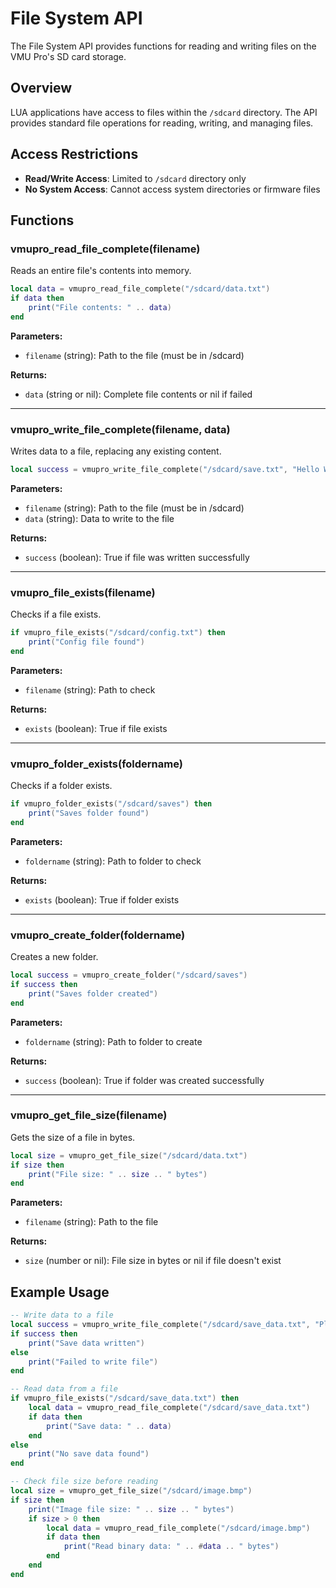 # File System API

The File System API provides functions for reading and writing files on the VMU Pro's SD card storage.

## Overview

LUA applications have access to files within the `/sdcard` directory. The API provides standard file operations for reading, writing, and managing files.

## Access Restrictions

- **Read/Write Access**: Limited to `/sdcard` directory only
- **No System Access**: Cannot access system directories or firmware files

## Functions

### vmupro_read_file_complete(filename)

Reads an entire file's contents into memory.

```lua
local data = vmupro_read_file_complete("/sdcard/data.txt")
if data then
    print("File contents: " .. data)
end
```

**Parameters:**
- `filename` (string): Path to the file (must be in /sdcard)

**Returns:**
- `data` (string or nil): Complete file contents or nil if failed

---

### vmupro_write_file_complete(filename, data)

Writes data to a file, replacing any existing content.

```lua
local success = vmupro_write_file_complete("/sdcard/save.txt", "Hello World")
```

**Parameters:**
- `filename` (string): Path to the file (must be in /sdcard)
- `data` (string): Data to write to the file

**Returns:**
- `success` (boolean): True if file was written successfully

---

### vmupro_file_exists(filename)

Checks if a file exists.

```lua
if vmupro_file_exists("/sdcard/config.txt") then
    print("Config file found")
end
```

**Parameters:**
- `filename` (string): Path to check

**Returns:**
- `exists` (boolean): True if file exists

---

### vmupro_folder_exists(foldername)

Checks if a folder exists.

```lua
if vmupro_folder_exists("/sdcard/saves") then
    print("Saves folder found")
end
```

**Parameters:**
- `foldername` (string): Path to folder to check

**Returns:**
- `exists` (boolean): True if folder exists

---

### vmupro_create_folder(foldername)

Creates a new folder.

```lua
local success = vmupro_create_folder("/sdcard/saves")
if success then
    print("Saves folder created")
end
```

**Parameters:**
- `foldername` (string): Path to folder to create

**Returns:**
- `success` (boolean): True if folder was created successfully

---

### vmupro_get_file_size(filename)

Gets the size of a file in bytes.

```lua
local size = vmupro_get_file_size("/sdcard/data.txt")
if size then
    print("File size: " .. size .. " bytes")
end
```

**Parameters:**
- `filename` (string): Path to the file

**Returns:**
- `size` (number or nil): File size in bytes or nil if file doesn't exist

## Example Usage

```lua
-- Write data to a file
local success = vmupro_write_file_complete("/sdcard/save_data.txt", "Player Score: 1250\nLevel: 5\n")
if success then
    print("Save data written")
else
    print("Failed to write file")
end

-- Read data from a file
if vmupro_file_exists("/sdcard/save_data.txt") then
    local data = vmupro_read_file_complete("/sdcard/save_data.txt")
    if data then
        print("Save data: " .. data)
    end
else
    print("No save data found")
end

-- Check file size before reading
local size = vmupro_get_file_size("/sdcard/image.bmp")
if size then
    print("Image file size: " .. size .. " bytes")
    if size > 0 then
        local data = vmupro_read_file_complete("/sdcard/image.bmp")
        if data then
            print("Read binary data: " .. #data .. " bytes")
        end
    end
end
```